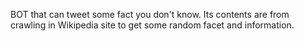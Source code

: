 BOT that can tweet some fact you don't know. Its contents are from crawling in Wikipedia site to get some random facet and information.
